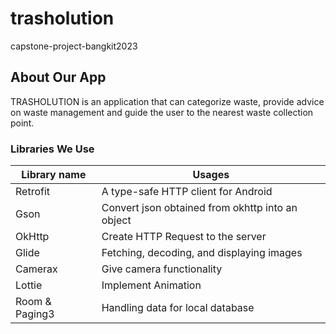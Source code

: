 # trasholution
capstone-project-bangkit2023

## About Our App

TRASHOLUTION is an application that can categorize waste, provide advice on waste management and guide the user to the nearest waste collection point.


### Libraries We Use

| Library name                                                                                      | Usages                                                              
| -------------                                                                                     | -------------                                                       
| Retrofit    				                                                    | A type-safe HTTP client for Android                      
| Gson    				                                                            | Convert json obtained from okhttp into an object                    
| OkHttp				                                                            | Create HTTP Request to the server                                                                                                  |                                                                     
| Glide                                               					    | Fetching, decoding, and displaying images 
| Camerax 											    | Give camera functionality
| Lottie 										    | Implement Animation
| Room & Paging3                                    						    | Handling data for local database
